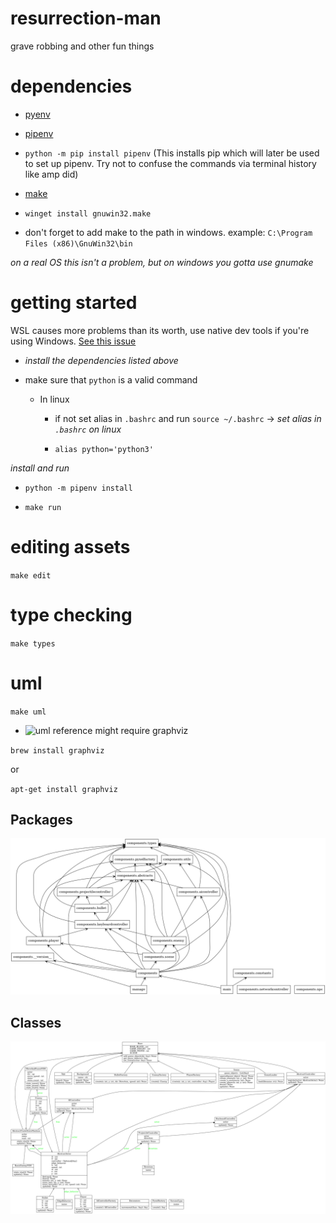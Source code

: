 # resurrection-man
grave robbing and other fun things

# dependencies
- [pyenv](https://github.com/pyenv/pyenv#automatic-installer)

- [pipenv](https://pipenv.pypa.io/en/latest/)

- `python -m pip install pipenv`
(This installs pip which will later be used to set up pipenv. Try not to confuse the commands via terminal history like amp did)

- [make](https://www.technewstoday.com/install-and-use-make-in-windows/)

- `winget install gnuwin32.make`

- don't forget to add make to the path in windows. example: `C:\Program Files (x86)\GnuWin32\bin`

*on a real OS this isn't a problem, but on windows you gotta use gnumake*

# getting started

WSL causes more problems than its worth, use native dev tools if you're using Windows. [See this issue](https://github.com/Murder-Hobo-Interactive/resurrection-man/issues/15)

- *install the dependencies listed above*

- make sure that `python` is a valid command
    - In linux
        - if not set alias in `.bashrc` and run `source ~/.bashrc` ->  *set alias in `.bashrc` on linux*

        - `alias python='python3'`

*install and run*

- `python -m pipenv install`

- `make run`

# editing assets
`make edit`

# type checking
`make types`

# uml
`make uml`
- ![uml reference](https://www.visual-paradigm.com/guide/uml-unified-modeling-language/uml-class-diagram-tutorial/)
might require graphviz

`brew install graphviz`

or

`apt-get install graphviz`


## Packages
![packages uml](./packages.png)

## Classes
![classes uml](./classes.png)
